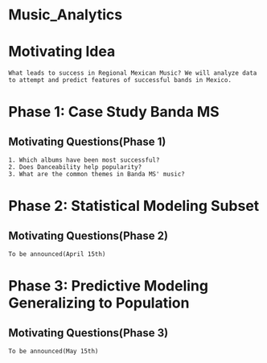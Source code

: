 # Music_Analytics
# Motivating Idea
    What leads to success in Regional Mexican Music? We will analyze data to attempt and predict features of successful bands in Mexico.
# Phase 1: Case Study Banda MS
## Motivating Questions(Phase 1)
    1. Which albums have been most successful?
    2. Does Danceability help popularity?
    3. What are the common themes in Banda MS' music?
# Phase 2: Statistical Modeling Subset
## Motivating Questions(Phase 2)
    To be announced(April 15th)
    
# Phase 3: Predictive Modeling Generalizing to Population
## Motivating Questions(Phase 3)
    To be announced(May 15th)
